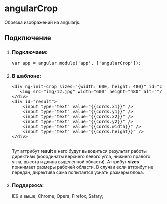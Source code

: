 angularCrop
===========

Обрезка изображений на angularjs.

<h2>Подключение</h2>
<ol>
    <li>
        <h3>Подключаем:</h3>
        <pre>var app = angular.module('app', ['angularCrop']);</pre>
    </li>
    <li>
        <h3>В шаблоне:</h3>
        <pre>
&lt;div ng-init-crop sizes="{width: 600, height: 480}" id="crop" result="cords"&gt;
   &lt;img src="img/12.jpg" width="600" height="480" alt=""/&gt;
&lt;/div&gt;
&lt;div id="result"&gt;
    &lt;input type="text" value="{{cords.x1}}" /&gt;
    &lt;input type="text" value="{{cords.y1}}" /&gt;
    &lt;input type="text" value="{{cords.x2}}" /&gt;
    &lt;input type="text" value="{{cords.y2}}" /&gt;
    &lt;input type="text" value="{{cords.width}}" /&gt;
    &lt;input type="text" value="{{cords.height}}" /&gt;
&lt;/div&gt;
        </pre>
        Тут аттрибут <b>result</b> в него будут выводиться результат работы директивы (координаты верхнего левого угла, нижнего правого угла, высота и длина выделенной области).
        Аттрибут <b>sizes</b> принимает размеры рабочей области. В случаи если аттрибут не передан, директива сама попытается узнать размеры блока.
    </li>
    <li>
        <h3>Поддержка:</h3>
        IE9 и выше, Chrome, Opera, Firefox, Safary;
    </li>
</ol>